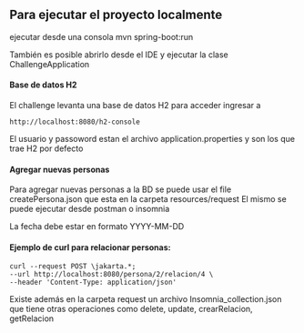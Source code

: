 ## Para ejecutar el proyecto localmente
ejecutar desde una consola 
    mvn spring-boot:run

También es posible abrirlo desde el IDE y ejecutar la clase ChallengeApplication

#### Base de datos H2 
El challenge levanta una base de datos H2 para acceder ingresar a 

    http://localhost:8080/h2-console

El usuario y passoword estan el archivo application.properties y son los que trae H2 por defecto

#### Agregar nuevas personas
Para agregar nuevas personas a la BD se puede usar el file createPersona.json que esta en la carpeta resources/request
El mismo se puede ejecutar desde postman o insomnia

La fecha debe estar en formato YYYY-MM-DD

#### Ejemplo de curl para relacionar personas:

    curl --request POST \jakarta.*;
    --url http://localhost:8080/persona/2/relacion/4 \
    --header 'Content-Type: application/json'

Existe además en la carpeta request un archivo Insomnia_collection.json que tiene otras operaciones
como delete, update, crearRelacion, getRelacion

